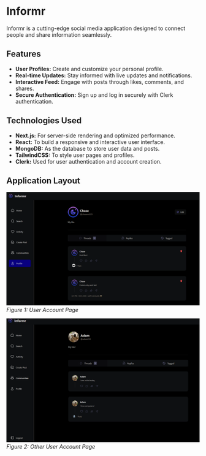 # Informr

Informr is a cutting-edge social media application designed to connect people and share information seamlessly. 


## Features

- **User Profiles:** Create and customize your personal profile.
- **Real-time Updates:** Stay informed with live updates and notifications.
- **Interactive Feed:** Engage with posts through likes, comments, and shares.
- **Secure Authentication:** Sign up and log in securely with Clerk authentication.

## Technologies Used

- **Next.js:** For server-side rendering and optimized performance.
- **React:** To build a responsive and interactive user interface.
- **MongoDB:** As the database to store user data and posts.
- **TailwindCSS:** To style user pages and profiles.
- **Clerk:** Used for user authentication and account creation.

## Application Layout

![Account View](components/inf1.PNG)
*Figure 1: User Account Page*

![Other User Posts](components/inf2.PNG)
*Figure 2: Other User Account Page*
